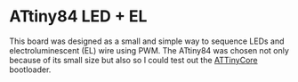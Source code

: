 ATtiny84 LED + EL
=======================
This board was designed as a small and simple
way to sequence LEDs and electroluminescent (EL)
wire using PWM. The ATtiny84 was chosen not only
because of its small size but also so I could
test out the [ATTinyCore](http://github.com/TCWORLD/ATTinyCore) bootloader.
